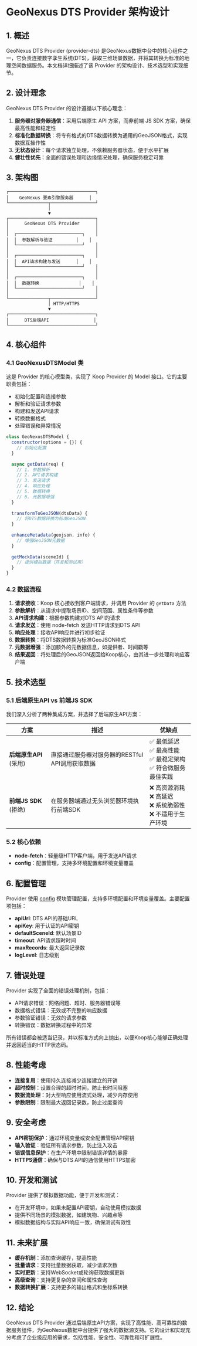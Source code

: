 # GeoNexus DTS Provider 架构设计

## 1. 概述

GeoNexus DTS Provider (provider-dts) 是GeoNexus数据中台中的核心组件之一，它负责连接数字孪生系统(DTS)，获取三维场景数据，并将其转换为标准的地理空间数据服务。本文档详细描述了该 Provider 的架构设计、技术选型和实现细节。

## 2. 设计理念

GeoNexus DTS Provider 的设计遵循以下核心理念：

1. **服务器对服务器通信**：采用后端原生 API 方案，而非前端 JS SDK 方案，确保最高性能和稳定性
2. **标准化数据转换**：将专有格式的DTS数据转换为通用的GeoJSON格式，实现数据互操作性
3. **无状态设计**：每个请求独立处理，不依赖服务器状态，便于水平扩展
4. **健壮性优先**：全面的错误处理和边缘情况处理，确保服务稳定可靠

## 3. 架构图

```
┌─────────────────────────────────┐
│    GeoNexus 要素引擎服务器      │
└───────────────┬─────────────────┘
                │
                ▼
┌─────────────────────────────────┐
│      GeoNexus DTS Provider      │
│                                 │
│  ┌─────────────────────────┐    │
│  │  参数解析与验证         │    │
│  └─────────────────────────┘    │
│                                 │
│  ┌─────────────────────────┐    │
│  │  API请求构建与发送      │    │
│  └─────────────────────────┘    │
│                                 │
│  ┌─────────────────────────┐    │
│  │  数据转换               │    │
│  └─────────────────────────┘    │
│                                 │
└───────────────┬─────────────────┘
                │ HTTP/HTTPS
                ▼
┌─────────────────────────────────┐
│      DTS后端API                 │
└─────────────────────────────────┘
```

## 4. 核心组件

### 4.1 GeoNexusDTSModel 类

这是 Provider 的核心模型类，实现了 Koop Provider 的 Model 接口。它的主要职责包括：

- 初始化配置和连接参数
- 解析和验证请求参数
- 构建和发送API请求
- 转换数据格式
- 处理错误和异常情况

```javascript
class GeoNexusDTSModel {
  constructor(options = {}) {
    // 初始化配置
  }
  
  async getData(req) {
    // 1. 参数解析
    // 2. API请求构建
    // 3. 发送请求
    // 4. 响应处理
    // 5. 数据转换
    // 6. 元数据增强
  }
  
  transformToGeoJSON(dtsData) {
    // 将DTS数据转换为标准GeoJSON
  }
  
  enhanceMetadata(geojson, info) {
    // 增强GeoJSON元数据
  }
  
  getMockData(sceneId) {
    // 提供模拟数据（开发和测试用）
  }
}
```

### 4.2 数据流程

1. **请求接收**：Koop 核心接收到客户端请求，并调用 Provider 的 `getData` 方法
2. **参数解析**：从请求中提取场景ID、空间范围、属性条件等参数
3. **API请求构建**：根据参数构建对DTS API的请求
4. **请求发送**：使用 node-fetch 发送HTTP请求到DTS API
5. **响应处理**：接收API响应并进行初步验证
6. **数据转换**：将DTS数据转换为标准GeoJSON格式
7. **元数据增强**：添加额外的元数据信息，如提供者、时间戳等
8. **结果返回**：将处理后的GeoJSON返回给Koop核心，由其进一步处理和响应客户端

## 5. 技术选型

### 5.1 后端原生API vs 前端JS SDK

我们深入分析了两种集成方案，并选择了后端原生API方案：

| 方案 | 描述 | 优缺点 |
|------|------|--------|
| **后端原生API** (采用) | 直接通过服务器对服务器的RESTful API调用获取数据 | ✅ 最低延迟<br>✅ 最高性能<br>✅ 最稳定架构<br>✅ 符合微服务最佳实践 |
| **前端JS SDK** (拒绝) | 在服务器端通过无头浏览器环境执行前端SDK | ❌ 高资源消耗<br>❌ 高延迟<br>❌ 系统脆弱性<br>❌ 不适用于生产环境 |

### 5.2 核心依赖

- **node-fetch**：轻量级HTTP客户端，用于发送API请求
- **config**：配置管理，支持多环境配置和环境变量覆盖

## 6. 配置管理

Provider 使用 [config](https://www.npmjs.com/package/config) 模块管理配置，支持多环境配置和环境变量覆盖。主要配置项包括：

- **apiUrl**: DTS API的基础URL
- **apiKey**: 用于认证的API密钥
- **defaultSceneId**: 默认场景ID
- **timeout**: API请求超时时间
- **maxRecords**: 最大返回记录数
- **logLevel**: 日志级别

## 7. 错误处理

Provider 实现了全面的错误处理机制，包括：

- API请求错误：网络问题、超时、服务器错误等
- 数据格式错误：无效或不完整的响应数据
- 参数验证错误：无效的请求参数
- 转换错误：数据转换过程中的异常

所有错误都会被适当记录，并以标准方式向上抛出，以便Koop核心能够正确处理并返回适当的HTTP状态码。

## 8. 性能考虑

- **连接复用**：使用持久连接减少连接建立的开销
- **超时控制**：设置合理的超时时间，防止长时间阻塞
- **数据流处理**：对大型响应使用流式处理，减少内存使用
- **参数限制**：限制最大返回记录数，防止过度查询

## 9. 安全考虑

- **API密钥保护**：通过环境变量或安全配置管理API密钥
- **输入验证**：验证所有请求参数，防止注入攻击
- **错误信息保护**：在生产环境中限制错误详情的暴露
- **HTTPS通信**：确保与DTS API的通信使用HTTPS加密

## 10. 开发和测试

Provider 提供了模拟数据功能，便于开发和测试：

- 在开发环境中，如果未配置API密钥，自动使用模拟数据
- 提供不同场景的模拟数据，如建筑物、兴趣点等
- 模拟数据结构与实际API响应一致，确保测试有效性

## 11. 未来扩展

- **缓存机制**：添加查询缓存，提高性能
- **批量请求**：支持批量数据获取，减少请求次数
- **实时更新**：支持WebSocket或轮询获取数据更新
- **高级查询**：支持更复杂的空间和属性查询
- **数据转换扩展**：支持更多的输出格式和坐标系转换

## 12. 结论

GeoNexus DTS Provider 通过后端原生API方案，实现了高性能、高可靠性的数据服务组件，为GeoNexus数据中台提供了强大的数据源支持。它的设计和实现充分考虑了企业级应用的需求，包括性能、安全性、可靠性和可扩展性。
